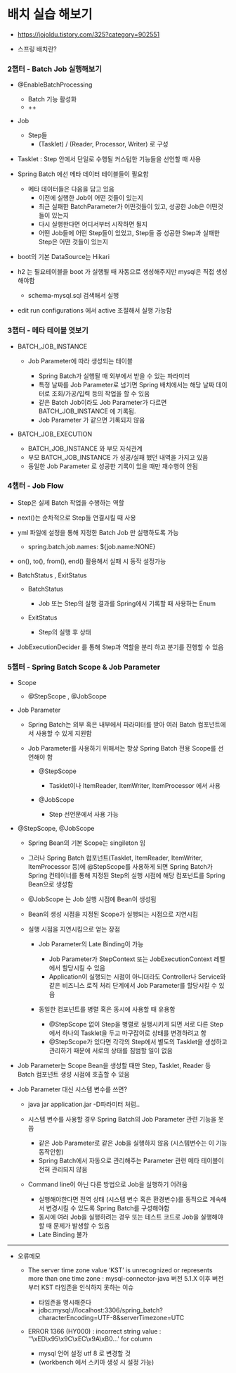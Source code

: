 배치 실습 해보기
================

-	https://jojoldu.tistory.com/325?category=902551

-	스프링 배치란?

### 2챕터 - Batch Job 실행해보기

-	@EnableBatchProcessing

	-	Batch 기능 활성화
	-	++

-	Job

	-	Step들
		-	(Tasklet) / (Reader, Processor, Writer) 로 구성

-	Tasklet : Step 안에서 단일로 수행될 커스텀한 기능들을 선언할 때 사용

-	Spring Batch 에선 메타 데이터 테이블들이 필요함

	-	메타 데이터들은 다음을 담고 있음
		-	이전에 실행한 Job이 어떤 것들이 있는지
		-	최근 실패한 BatchParameter가 어떤것들이 있고, 성공한 Job은 어떤것들이 있는지
		-	다시 실행한다면 어디서부터 시작하면 될지
		-	어떤 Job들에 어떤 Step들이 있었고, Step들 중 성공한 Step과 실패한 Step은 어떤 것들이 있는지

-	boot의 기본 DataSource는 Hikari

-	h2 는 필요테이블을 boot 가 실행될 때 자동으로 생성해주지만 mysql은 직접 생성해야함

	-	schema-mysql.sql 검색해서 실행

-	edit run configurations 에서 active 조절해서 실행 가능함

### 3챕터 - 메타 테이블 엿보기

-	BATCH_JOB_INSTANCE

	-	Job Parameter에 따라 생성되는 테이블

		-	Spring Batch가 실행될 때 외부에서 받을 수 있는 파라미터
		-	특정 날짜를 Job Parameter로 넘기면 Spring 배치에서는 해당 날짜 데이터로 조회/가공/입력 등의 작업을 할 수 있음
		-	같은 Batch Job이라도 Job Parameter가 다르면 BATCH_JOB_INSTANCE 에 기록됨.
		-	Job Parameter 가 같으면 기록되지 않음

-	BATCH_JOB_EXECUTION

	-	BATCH_JOB_INSTANCE 와 부모 자식관계
	-	부모 BATCH_JOB_INSTANCE 가 성공/실패 했던 내역을 가지고 있음
	-	동일한 Job Parameter 로 성공한 기록이 있을 때만 재수행이 안됨

### 4챕터 - Job Flow

-	Step은 실제 Batch 작업을 수행하는 역할

-	next()는 순차적으로 Step들 연결시킬 때 사용

-	yml 파일에 설정을 통해 지정한 Batch Job 만 실행하도록 가능

	-	spring.batch.job.names: ${job.name:NONE}

-	on(), to(), from(), end() 활용해서 실패 시 동작 설정가능

-	BatchStatus , ExitStatus

	-	BatchStatus

		-	Job 또는 Step의 실행 결과를 Spring에서 기록할 때 사용하는 Enum

	-	ExitStatus

		-	Step의 실행 후 상태

-	JobExecutionDecider 를 통해 Step과 역할을 분리 하고 분기를 진행할 수 있음

### 5챕터 - Spring Batch Scope & Job Parameter

-	Scope

	-	@StepScope , @JobScope

-	Job Parameter

	-	Spring Batch는 외부 혹은 내부에서 파라미터를 받아 여러 Batch 컴포넌트에서 사용할 수 있게 지원함
	-	Job Parameter를 사용하기 위해서는 항상 Spring Batch 전용 Scope를 선언해야 함

		-	@StepScope

			-	Tasklet이나 ItemReader, ItemWriter, ItemProcessor 에서 사용

		-	@JobScope

			-	Step 선언문에서 사용 가능

-	@StepScope, @JobScope

	-	Spring Bean의 기본 Scope는 singileton 임
	-	그러나 Spring Batch 컴포넌트(Tasklet, ItemReader, ItemWriter, ItemProcessor 등)에 @StepScope를 사용하게 되면 Spring Batch가 Spring 컨테이너를 통해 지정된 Step의 실행 시점에 해당 컴포넌트를 Spring Bean으로 생성함
	-	@JobScope 는 Job 실행 시점에 Bean이 생성됨

	-	Bean의 생성 시점을 지정된 Scope가 실행되는 시점으로 지연시킴

	-	실행 시점을 지연시킴으로 얻는 장점

		-	Job Parameter의 Late Binding이 가능

			-	Job Parameter가 StepContext 또는 JobExecutionContext 레벨에서 할당시킬 수 있음
			-	Application이 실행되는 시점이 아니더라도 Controller나 Service와 같은 비즈니스 로직 처리 단계에서 Job Parameter를 할당시킬 수 있음

		-	동일한 컴포넌트를 병렬 혹은 동시에 사용할 때 유용함

			-	@StepScope 없이 Step을 병렬로 실행시키게 되면 서로 다른 Step에서 하나의 Tasklet을 두고 마구잡이로 상태를 변경하려고 함
			-	@StepScope가 있다면 각각의 Step에서 별도의 Tasklet을 생성하고 관리하기 때문에 서로의 상태를 침범할 일이 없음

-	Job Parameter는 Scope Bean을 생성할 때만 Step, Tasklet, Reader 등 Batch 컴포넌트 생성 시점에 호출할 수 있음

-	Job Parameter 대신 시스템 변수를 쓰면?

	-	java jar application.jar -D파라미터 처럼..

	-	시스템 변수를 사용할 경우 Spring Batch의 Job Parameter 관련 기능을 못씀

		-	같은 Job Parameter로 같은 Job을 실행하지 않음 (시스템변수는 이 기능 동작안함)
		-	Spring Batch에서 자동으로 관리해주는 Parameter 관련 메타 테이블이 전혀 관리되지 않음

	-	Command line이 아닌 다른 방법으로 Job을 실행하기 어려움

		-	실행해야한다면 전역 상태 (시스템 변수 혹은 환경변수)를 동적으로 계속해서 변경시킬 수 있도록 Spring Batch를 구성해야함
		-	동시에 여러 Job을 실행하려는 경우 또는 테스트 코드로 Job을 실행해야할 때 문제가 발생할 수 있음
		-	Late Binding 불가

---

-	오류메모

	-	The server time zone value ‘KST’ is unrecognized or represents more than one time zone : mysql-connector-java 버전 5.1.X 이후 버전부터 KST 타임존을 인식하지 못하는 이슈

		-	타임존을 명시해준다
		-	jdbc:mysql://localhost:3306/spring_batch?characterEncoding=UTF-8&serverTimezone=UTC

	-	ERROR 1366 (HY000) : incorrect string value : ''\xED\x95\x9C\xEC\x9A\xB0...' for column

		-	mysql 언어 설정 utf 8 로 변경할 것
		-	(workbench 에서 스키마 생성 시 설정 가능)
